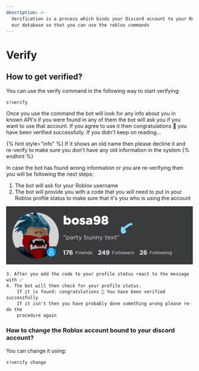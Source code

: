 ```yaml
---
description: >-
  Verification is a process which binds your Discord account to your Roblox on
  our database so that you can use the roblox commands
---
```


# Verify

## How to get verified?

You can use the verify command in the following way to start verifying: 

```
s!verify
```

Once you use the command the bot will look for any info about you in known API's if you were found in any of them the bot will ask you if you want to use that account. If you agree to use it then congratulations 🎉 you have been verified successfully. If you didn't keep on reading...

{% hint style="info" %}
If it shows an old name then please decline it and re-verify to make sure you don't have any old information in the system
{% endhint %}

In case the bot has found wrong information or you are re-verifying then you will be following the next steps:

1. The bot will ask for your Roblox username
2. The bot will provide you with a code that you will need to put in your Roblox profile status to make sure that it's you who is using the account  

![](../.gitbook/assets/inkedprofile-status_li.jpg)

    3. After you add the code to your profile status react to the message with ✅   
    4. The bot will then check for your profile status.  
        If it is found: congratulations 🎉 You have been verified successfully  
        If it isn't then you have probably done something wrong please re-do the  
        procedure again

### How to change the Roblox account bound to your discord account?

You can change it using: 

```text
s!verify change
```



